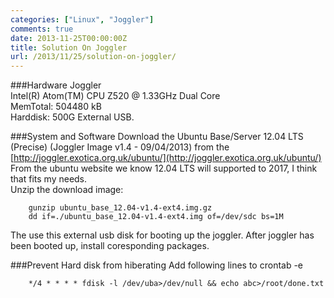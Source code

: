```yaml
---
categories: ["Linux", "Joggler"]
comments: true
date: 2013-11-25T00:00:00Z
title: Solution On Joggler
url: /2013/11/25/solution-on-joggler/
---
```


###Hardware
Joggler     
Intel(R) Atom(TM) CPU Z520   @ 1.33GHz  Dual Core    
MemTotal:         504480 kB     
Harddisk: 500G External USB.    

###System and Software
Download the Ubuntu Base/Server 12.04 LTS (Precise) (Joggler Image v1.4 - 09/04/2013) from the     
[http://joggler.exotica.org.uk/ubuntu/](http://joggler.exotica.org.uk/ubuntu/)
From the ubuntu website we know 12.04 LTS will supported to 2017, I think that fits my needs.     
Unzip the download image:

```
	gunzip ubuntu_base_12.04-v1.4-ext4.img.gz
	dd if=./ubuntu_base_12.04-v1.4-ext4.img of=/dev/sdc bs=1M

```
The use this external usb disk for booting up the joggler. After joggler has been booted up, install coresponding packages.     

###Prevent Hard disk from hiberating
Add following lines to crontab -e

```
	*/4 * * * * fdisk -l /dev/uba>/dev/null && echo abc>/root/done.txt

```
	
